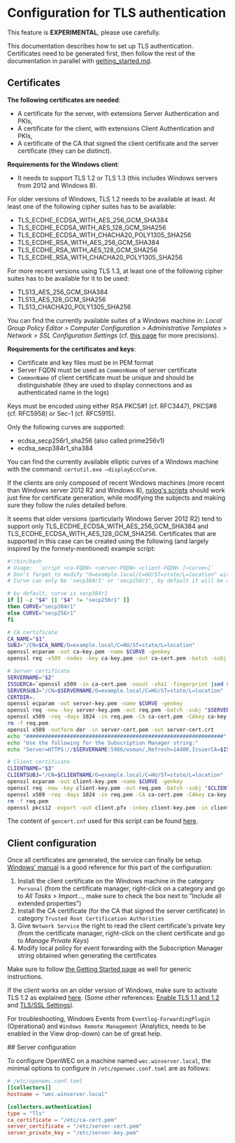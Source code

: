 # Configuration for TLS authentication

This feature is **EXPERIMENTAL**, please use carefully.

This documentation describes how to set up TLS authentication. Certificates need to be generated first, then follow the rest of the documentation in parallel with [getting_started.md](getting_started.md/#configuring-windows-machines).

## Certificates

**The following certificates are needed**:
- A certificate for the server, with extensions Server Authentication and PKIs,
- A certificate for the client, with extensions Client Authentication and PKIs,
- A certificate of the CA that signed the client certificate and the server certificate (they can be distinct).

**Requirements for the Windows client**:
- It needs to support TLS 1.2 or TLS 1.3 (this includes Windows servers from 2012 and Windows 8).

For older versions of Windows, TLS 1.2 needs to be available at least. At least one of the following cipher suites has to be available:
- TLS_ECDHE_ECDSA_WITH_AES_256_GCM_SHA384
- TLS_ECDHE_ECDSA_WITH_AES_128_GCM_SHA256
- TLS_ECDHE_ECDSA_WITH_CHACHA20_POLY1305_SHA256
- TLS_ECDHE_RSA_WITH_AES_256_GCM_SHA384
- TLS_ECDHE_RSA_WITH_AES_128_GCM_SHA256
- TLS_ECDHE_RSA_WITH_CHACHA20_POLY1305_SHA256

For more recent versions using TLS 1.3, at least one of the following cipher suites has to be available for it to be used:
- TLS13_AES_256_GCM_SHA384
- TLS13_AES_128_GCM_SHA256
- TLS13_CHACHA20_POLY1305_SHA256

You can find the currently available suites of a Windows machine in: *Local Group Policy Editor > Computer Configuration > Administrative Templates > Network > SSL Configuration Settings* (cf. [this page](https://learn.microsoft.com/en-us/windows/win32/secauthn/cipher-suites-in-schannel) for more precisions).

**Requirements for the certificates and keys**:
- Certificate and key files must be in PEM format
- Server FQDN must be used as `CommonName` of server certificate
- `CommonName` of client certificate must be unique and should be distinguishable (they are used to display connections and as authenticated name in the logs)

Keys must be encoded using either RSA PKCS#1 (cf. RFC3447), PKCS#8 (cf. RFC5958) or Sec-1 (cf. RFC5915).

Only the following curves are supported:
- ecdsa_secp256r1_sha256 (also called prime256v1)
- ecdsa_secp384r1_sha384
<!-- - ed25519: this should work but can't import in windows ? / openssl genpkey -algorithm ed25519 -out private.pem -->

You can find the currently available elliptic curves of a Windows machine with the command: `certutil.exe –displayEccCurve`.

If the clients are only composed of recent Windows machines (more recent than Windows server 2012 R2 and Windows 8), [nxlog's scripts](https://gitlab.com/nxlog-public/contrib/-/tree/master/windows-event-forwarding) should work just fine for certificate generation, while modifying the subjects and making sure they follow the rules detailed before.

It seems that older versions (particularly Windows Server 2012 R2) tend to support only TLS_ECDHE_ECDSA_WITH_AES_256_GCM_SHA384 and
TLS_ECDHE_ECDSA_WITH_AES_128_GCM_SHA256. Certificates that are supported in this case can be created using the following (and largely inspired by the formely-mentioned) example script:

```sh
#!/bin/bash
# Usage:  `script <ca-FQDN> <server-FQDN> <client-FQDN> [<curve>]`
# Don't forget to modify "O=example.local/C=HU/ST=state/L=location" with relevant values as well
# Curve can only be 'secp384r1' or 'secp256r1', by default it will be assumed as being 'secp384r1'

# by default, curve is secp384r1
if [[ -z "$4" || "$4" != "secp256r1" ]]
then CURVE="secp384r1"
else CURVE="secp256r1"
fi

# CA certificate
CA_NAME="$1"
SUBJ="/CN=$CA_NAME/O=example.local/C=HU/ST=state/L=location"
openssl ecparam -out ca-key.pem -name $CURVE -genkey
openssl req -x509 -nodes -key ca-key.pem -out ca-cert.pem -batch -subj "$SUBJ" -config gencert.cnf

# Server certificate
SERVERNAME="$2"
ISSUERCA=`openssl x509 -in ca-cert.pem -noout -sha1 -fingerprint |sed s/^SHA1\ Fingerprint=//|sed s/://g`
SERVERSUBJ="/CN=$SERVERNAME/O=example.local/C=HU/ST=state/L=location"
CERTDIR=.
openssl ecparam -out server-key.pem -name $CURVE -genkey
openssl req -new -key server-key.pem -out req.pem -batch -subj "$SERVERSUBJ" -config gencert.cnf
openssl x509 -req -days 1024 -in req.pem -CA ca-cert.pem -CAkey ca-key.pem -out server-cert.pem -set_serial 01 -extensions server_cert -extfile gencert.cnf
rm -f req.pem
openssl x509 -outform der -in server-cert.pem -out server-cert.crt
echo "###############################################################"
echo "Use the following for the Subscription Manager string:"
echo "Server=HTTPS://$SERVERNAME:5986/wsman/,Refresh=14400,IssuerCA=$ISSUERCA"

# Client certificate
CLIENTNAME="$3"
CLIENTSUBJ="/CN=$CLIENTNAME/O=example.local/C=HU/ST=state/L=location"
openssl ecparam -out client-key.pem -name $CURVE -genkey
openssl req -new -key client-key.pem -out req.pem -batch -subj "$CLIENTSUBJ" -config gencert.cnf
openssl x509 -req -days 1024 -in req.pem -CA ca-cert.pem -CAkey ca-key.pem -out client-cert.pem -set_serial 01 -extensions client_cert -extfile gencert.cnf
rm -f req.pem
openssl pkcs12 -export -out client.pfx -inkey client-key.pem -in client-cert.pem -certfile ca-cert.pem
```

The content of `gencert.cnf` used for this script can be found [here](https://gitlab.com/nxlog-public/contrib/-/blob/master/windows-event-forwarding/gencert.cnf).

## Client configuration

Once all certificates are generated, the service can finally be setup. [Windows' manual](https://learn.microsoft.com/en-us/windows/win32/wec/setting-up-a-source-initiated-subscription#event-source-computer-configuration) is a good reference for this part of the configuration:

1. Install the client certificate on the Windows machine in the category `Personal` (from the certificate manager, right-click on a category and go to *All Tasks > Import...*, make sure to check the box next to "Include all extended properties")
2. Install the CA certificate (for the CA that signed the server certificate) in category `Trusted Root Certification Authorities`
3. Give `Network Service` the right to read the client certificate's private key (from the certificate manager, right-click on the client certificate and go to *Manage Private Keys*)
4. Modify local policy for event forwarding with the Subscription Manager string obtained when generating the certificates

Make sure to follow [the Getting Started page](getting_started.md/#configuring-windows-machines) as well for generic instructions.

If the client works on an older version of Windows, make sure to activate TLS 1.2 as explained [here](https://learn.microsoft.com/en-us/mem/configmgr/core/plan-design/security/enable-tls-1-2-client#bkmk_protocol).
(Some other references: [Enable TLS 1.1 and 1.2](https://support.microsoft.com/en-us/topic/update-to-enable-tls-1-1-and-tls-1-2-as-default-secure-protocols-in-winhttp-in-windows-c4bd73d2-31d7-761e-0178-11268bb10392) and [TLS/SSL Settings](https://learn.microsoft.com/fr-fr/previous-versions/windows/it-pro/windows-server-2012-R2-and-2012/dn786418(v=ws.11)?redirectedfrom=MSDN)).

For troubleshooting, Windows Events from `Eventlog-ForwardingPlugin` (Operational) and `Windows Remote Management` (Analytics, needs to be enabled in the View drop-down) can be of great help.

## Server configuration

To configure OpenWEC on a machine named `wec.winserver.local`, the minimal options to configure in `/etc/openwec.conf.toml` are as follows:

```toml
# /etc/openwec.conf.toml
[[collectors]]
hostname = "wec.winserver.local"

[collectors.authentication]
type = "Tls"
ca_certificate = "/etc/ca-cert.pem"
server_certificate = "/etc/server-cert.pem"
server_private_key = "/etc/server-key.pem"
```